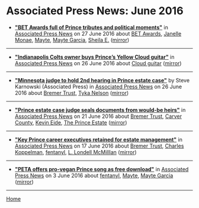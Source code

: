 # Associated Press News: June 2016

 - [**"BET Awards full of Prince tributes and political moments"**](https://www.apnews.com/6b28e8f305564390bd4b11732e176683) in [Associated Press News](https://www.apnews.com/) on 27 June 2016 about [BET Awards](../../topics/bet-awards/index.md), [Janelle Monae](../../topics/janelle-monae/index.md), [Mayte](../../topics/mayte/index.md), [Mayte Garcia](../../topics/mayte-garcia/index.md), [Sheila E.](../../topics/sheila-e/index.md) ([mirror](https://web.archive.org/web/*/https://www.apnews.com/6b28e8f305564390bd4b11732e176683))

----

 - [**"Indianapolis Colts owner buys Prince’s Yellow Cloud guitar"**](https://www.apnews.com/c4ba9354d4934e29a41a0a0777210daa) in [Associated Press News](https://www.apnews.com/) on 26 June 2016 about [Cloud guitar](../../topics/cloud-guitar/index.md) ([mirror](https://web.archive.org/web/*/https://www.apnews.com/c4ba9354d4934e29a41a0a0777210daa))

----

 - [**"Minnesota judge to hold 2nd hearing in Prince estate case"**](https://apnews.com/a82cb099c3514ab59577e03533ea5898) by Steve Karnowski (Associated Press) in [Associated Press News](https://www.apnews.com/) on 26 June 2016 about [Bremer Trust](../../topics/bremer-trust/index.md), [Tyka Nelson](../../topics/tyka-nelson/index.md) ([mirror](https://web.archive.org/web/*/https://apnews.com/a82cb099c3514ab59577e03533ea5898))

----

 - [**"Prince estate case judge seals documents from would-be heirs"**](https://apnews.com/7e844fbac2e1494aba98260e58389710) in [Associated Press News](https://www.apnews.com/) on 21 June 2016 about [Bremer Trust](../../topics/bremer-trust/index.md), [Carver County](../../topics/carver-county/index.md), [Kevin Eide](../../topics/kevin-eide/index.md), [The Prince Estate](../../topics/the-prince-estate/index.md) ([mirror](https://web.archive.org/web/*/https://apnews.com/7e844fbac2e1494aba98260e58389710))

----

 - [**"Key Prince career executives retained for estate management"**](https://apnews.com/9f07ae56d500460b9732713431643fb5) in [Associated Press News](https://www.apnews.com/) on 17 June 2016 about [Bremer Trust](../../topics/bremer-trust/index.md), [Charles Koppelman](../../topics/charles-koppelman/index.md), [fentanyl](../../topics/fentanyl/index.md), [L. Londell McMilllan](../../topics/l-londell-mcmilllan/index.md) ([mirror](https://web.archive.org/web/*/https://apnews.com/9f07ae56d500460b9732713431643fb5))

----

 - [**"PETA offers pro-vegan Prince song as free download"**](https://www.apnews.com/98096304481044cb87de3d4eb7372c16) in [Associated Press News](https://www.apnews.com/) on 3 June 2016 about [fentanyl](../../topics/fentanyl/index.md), [Mayte](../../topics/mayte/index.md), [Mayte Garcia](../../topics/mayte-garcia/index.md) ([mirror](https://web.archive.org/web/*/https://www.apnews.com/98096304481044cb87de3d4eb7372c16))

----

[Home](./)
